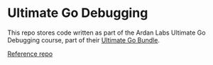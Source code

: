 # Ultimate Go Debugging

This repo stores code written as part of the Ardan Labs Ultimate Go Debugging course, part of their [Ultimate Go Bundle](https://www.ardanlabs.com/training/individual-on-demand/ultimate-go-bundle/).

[Reference repo](https://github.com/derekparker/ultimate-go-debugging)
